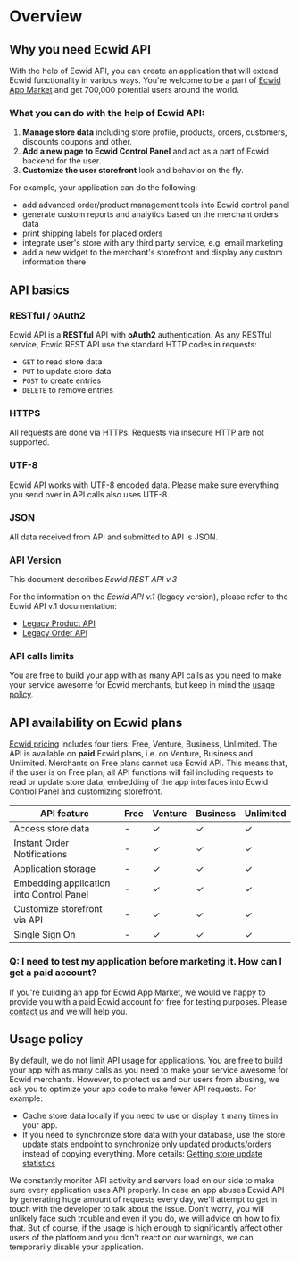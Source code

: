 # Overview

## Why you need Ecwid API
With the help of Ecwid API, you can create an application that will extend Ecwid functionality in various ways. You're welcome to be a part of [Ecwid App Market](http://developers.ecwid.com) and get 700,000 potential users around the world. 

### What you can do with the help of Ecwid API:

1. **Manage store data** including store profile, products, orders, customers, discounts coupons and other.
2. **Add a new page to Ecwid Control Panel** and act as a part of Ecwid backend for the user.
3. **Customize the user storefront** look and behavior on the fly.

For example, your application can do the following:

* add advanced order/product management tools into Ecwid control panel
* generate custom reports and analytics based on the merchant orders data
* print shipping labels for placed orders
* integrate user's store with any third party service, e.g. email marketing
* add a new widget to the merchant's storefront and display any custom information there


## API basics

### RESTful / oAuth2
Ecwid API is a **RESTful** API with **oAuth2** authentication. As any RESTful service, Ecwid REST API use the standard HTTP codes in requests: 

* `GET` to read store data
* `PUT` to update store data
* `POST` to create entries
* `DELETE` to remove entries

### HTTPS
All requests are done via HTTPs. Requests via insecure HTTP are not supported.

### UTF-8
Ecwid API works with UTF-8 encoded data. Please make sure everything you send over in API calls also uses UTF-8.

### JSON
All data received from API and submitted to API is JSON.

### API Version
This document describes *Ecwid REST API v.3* 

For the information on the *Ecwid API v.1* (legacy version), please refer to the Ecwid API v.1 documentation:

- [Legacy Product API](http://help.ecwid.com/customer/portal/articles/1163920-product-api)
- [Legacy Order API](http://help.ecwid.com/customer/portal/articles/1166917-order-api)


### API calls limits
You are free to build your app with as many API calls as you need to make your service awesome for Ecwid merchants, but keep in mind the [usage policy](#usage-policy).

## API availability on Ecwid plans
[Ecwid pricing](http://www.ecwid.com/pricing) includes four tiers: Free, Venture, Business, Unlimited. The API is available on **paid** Ecwid plans, i.e. on Venture, Business and Unlimited. Merchants on Free plans cannot use Ecwid API. This means that, if the user is on Free plan, all API functions will fail including requests to read or update store data, embedding of the app interfaces into Ecwid Control Panel and customizing storefront. 

API feature | Free | Venture | Business | Unlimited
----------- | ---- | ------- | -------- | ---------
Access store data | - | ✓ | ✓ | ✓ |
Instant Order Notifications | - | ✓ | ✓ | ✓ |
Application storage | - | ✓ | ✓ | ✓ |
Embedding application into Control Panel | - | ✓ | ✓ | ✓ |
Customize storefront via API | - | ✓ | ✓ | ✓ |
Single Sign On | - | ✓ | ✓ | ✓ |


### Q: I need to test my application before marketing it. How can I get a paid account?
If you're building an app for Ecwid App Market, we would ve happy to provide you with a paid Ecwid account for free for testing purposes. Please [contact us](http://developers.ecwid.com/contact) and we will help you.


## Usage policy
By default, we do not limit API usage for applications. You are free to build your app with as many calls as you need to make your service awesome for Ecwid merchants. However, to protect us and our users from abusing, we ask you to optimize your app code to make fewer API requests. For example:

- Cache store data locally if you need to use or display it many times in your app. 
- If you need to synchronize store data with your database, use the store update stats endpoint to synchronize only updated products/orders instead of copying everything. More details: [Getting store update statistics](#get-store-update-statistics)

We constantly monitor API activity and servers load on our side to make sure every application uses API properly. In case an app abuses Ecwid API by generating huge amount of requests every day, we'll attempt to get in touch with the developer to talk about the issue. Don't worry, you will unlikely face such trouble and even if you do, we will advice on how to fix that. But of course, if the usage is high enough to significantly affect other users of the platform and you don't react on our warnings, we can temporarily disable your application. 